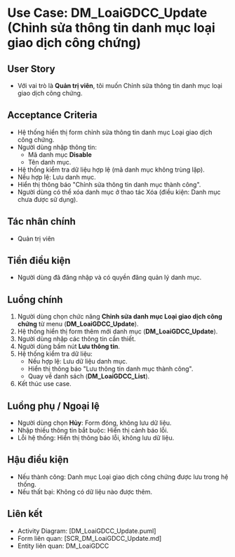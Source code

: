 # Use Case: DM_LoaiGDCC_Update (Chỉnh sửa thông tin danh mục loại giao dịch công chứng)

## User Story
- Với vai trò là **Quản trị viên**, tôi muốn Chỉnh sửa thông tin danh mục loại giao dịch công chứng.

## Acceptance Criteria
- Hệ thống hiển thị form chỉnh sửa thông tin danh mục Loại giao dịch công chứng.
- Người dùng nhập thông tin: 
   - Mã danh mục **Disable**
   - Tên danh mục. 
- Hệ thống kiểm tra dữ liệu hợp lệ (mã danh mục không trùng lặp).
- Nếu hợp lệ: Lưu danh mục.
- Hiển thị thông báo "Chỉnh sửa thông tin danh mục thành công".
- Người dùng có thể xóa danh mục ở thao tác Xóa (điều kiện: Danh mục chưa được sử dụng).

## Tác nhân chính
- Quản trị viên

## Tiền điều kiện
- Người dùng đã đăng nhập và có quyền đăng quản lý danh mục.

## Luồng chính
1. Người dùng chọn chức năng **Chỉnh sửa danh mục Loại giao dịch công chứng** từ menu (**DM_LoaiGDCC_Update**).
2. Hệ thống hiển thị form thêm mới danh mục (**DM_LoaiGDCC_Update**).
3. Người dùng nhập các thông tin cần thiết.
4. Người dùng bấm nút **Lưu thông tin**.
5. Hệ thống kiểm tra dữ liệu:
   - Nếu hợp lệ: Lưu dữ liệu danh mục.
   - Hiển thị thông báo "Lưu thông tin danh mục thành công".
   - Quay về danh sách (**DM_LoaiGDCC_List**).
6. Kết thúc use case.

## Luồng phụ / Ngoại lệ
- Người dùng chọn **Hủy**: Form đóng, không lưu dữ liệu.
- Nhập thiếu thông tin bắt buộc: Hiển thị cảnh báo lỗi.
- Lỗi hệ thống: Hiển thị thông báo lỗi, không lưu dữ liệu.

## Hậu điều kiện
- Nếu thành công: Danh mục Loại giao dịch công chứng được lưu trong hệ thống.
- Nếu thất bại: Không có dữ liệu nào được thêm.

## Liên kết
- Activity Diagram: [DM_LoaiGDCC_Update.puml]
- Form liên quan: [SCR_DM_LoaiGDCC_Update.md]
- Entity liên quan: DM_LoaiGDCC
